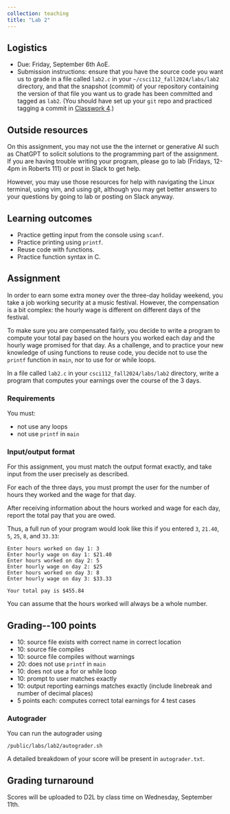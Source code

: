 ```yaml
---
collection: teaching
title: "Lab 2"
---
```


## Logistics
* Due: Friday, September 6th AoE.
* Submission instructions: ensure that you have the source code you want us to
	grade in a file called `lab2.c` in your `~/csci112_fall2024/labs/lab2`
	directory, and that the snapshot (commit) of your repository containing the version of that file you want us to grade has been committed and
	tagged as `lab2`. (You should have set up your `git` repo and practiced tagging a commit in [Classwork 4](https://fangtian-zhong.github.io/teaching/csci112-fall-2024/classwork/classwork4).)

## Outside resources

On this assignment, you may not use the the internet or generative AI such as
ChatGPT to solicit solutions to the programming part of the assignment. If you
are having trouble writing your program, please go to lab (Fridays, 12-4pm in
Roberts 111) or post in Slack to
get help.

However, you may use those resources for help with navigating the Linux
terminal, using vim, and using git, although you may get better answers to your
questions by going to lab or posting on Slack anyway.

## Learning outcomes
* Practice getting input from the console using `scanf`.
* Practice printing using `printf`.
* Reuse code with functions.
* Practice function syntax in C.

## Assignment

In order to earn some extra money over the three-day holiday weekend, you take
a job working security at a music festival. However, the compensation is a bit
complex: the hourly wage is different on different days of the festival.

To make sure you are compensated fairly, you decide to write a program
to compute your total pay based on the hours you worked each day and the hourly
wage promised for that day. As a challenge, and to practice your new knowledge
of using functions to reuse code, you decide not to use the `printf` function
in `main`, nor to use for or while loops.

In a file called `lab2.c` in your `csci112_fall2024/labs/lab2` directory, write a program that computes your earnings over the course of the 3 days.

### Requirements

You must:
* not use any loops
* not use `printf` in `main`

### Input/output format

For this assignment, you must match the output format exactly, and take input
from the user precisely as described.

For each of the three days, you must prompt the user for the number of hours
they worked and the wage for that day.

After receiving information about the hours worked and wage for each day,
report the total pay that you are owed.

Thus, a full run of your program would look like this if you entered `3`,
`21.40`, `5`, `25`, `8`, and `33.33`:

```
Enter hours worked on day 1: 3
Enter hourly wage on day 1: $21.40
Enter hours worked on day 2: 5
Enter hourly wage on day 2: $25
Enter hours worked on day 3: 8
Enter hourly wage on day 3: $33.33

Your total pay is $455.84
```

You can assume that the hours worked will always be a whole number.

## Grading--100 points
* 10: source file exists with correct name in correct location
* 10: source file compiles
* 10: source file compiles without warnings
* 20: does not use `printf` in `main`
* 10: does not use a for or while loop
* 10: prompt to user matches exactly
* 10: output reporting earnings matches exactly (include linebreak and number
	of decimal places)
* 5 points each: computes correct total earnings for 4 test cases

### Autograder

You can run the autograder using

```
/public/labs/lab2/autograder.sh
```

A detailed breakdown of your score will be present in `autograder.txt`.

## Grading turnaround
Scores will be uploaded to D2L by class time on Wednesday, September 11th.
